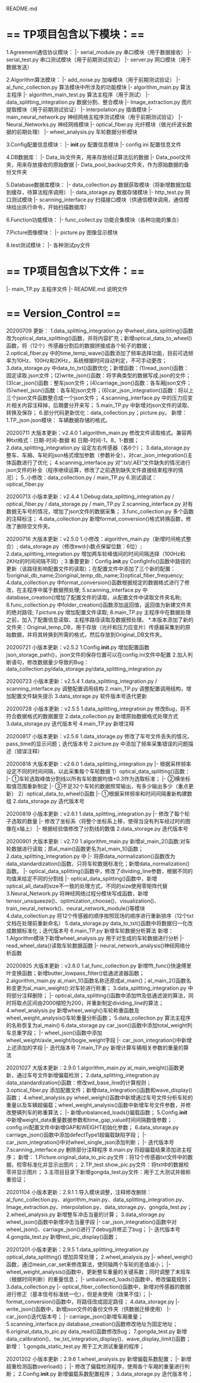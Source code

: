README.md

# == TP项目包含以下模块：==

1.Agreement通信协议模块：
    |- serial_module.py 串口模块（用于数据接收）
    |- serial_test.py 串口测试模块（用于前期测试验证）
    |- server.py 网口模块（用于数据发送）
    
2.Algorithm算法模块：
    |- add_noise.py 加噪模块（用于前期测试验证）
    |- al_func_collection.py 算法模块中所涉及的功能模块
    |- algorithm_main.py 算法主程序
    |- algorithm_main_test.py 算法主程序（用于测试）
    |- data_splitting_integration.py 数据分割、整合模块 
    |- Image_extraction.py 图片提取模块（用于前期测试验证）
    |- interpolation.py 插值模块
    |- main_neural_network.py 神经网络主程序测试模块（用于前期测试验证）
    |- Neural_Networks.py 神经网络模块
    |- optical_fiber.py 光纤模块（做光纤波长数据的前期处理）
    |- wheel_analysis.py 车轮数据分析模块
    
3.Config配置信息模块：
    |- __init__.py 配置信息模块
    |- config.ini 配置信息文件
    
4.DB数据库：
    |- Data_lib文件夹，用来存放经过算法后的数据
    |- Data_pool文件夹，用来存放接收的原始数据
    |- Data_pool_backup文件夹，作为原始数据的备份文件夹
    
5.Database数据库模块：
    |- data_collection.py 数据获取模块（将新增数据加载到缓存，待算法程序调用）
    |- data_storage.py 数据存储模块
    |- http_test.py 网口测试模块
    |- scanning_interface.py 扫描接口模块（供通信模块调用，通信模块给出执行命令，开始扫描数据库）

6.Function功能模块：
    |- func_collect.py 功能合集模块（各种功能的集合）

7.Picture图像模块：
    |- picture.py 图像显示模块

8.test测试模块：
    |- 各种测试py文件

# == TP项目包含以下文件：== 

|- main_TP.py 主程序文件
|- README.md 说明文件


# == Version_Control ==
20200709
更新：
1.data_splitting_integration.py 中wheel_data_splitting()函数改为optical_data_splitting()函数，并将内容扩充；新增optical_data_to_wheel()函数，将（12个）传感器分割后的数据拼接成各个轮子的数据；
2.optical_fiber.py 中的time_temp_wave()函数添加了频率选择功能，目前可选频率为10Hz、100Hz和2KHz，系统根据时间自动判定，不可手动更改；
3.data_storage.py 中data_to_txt()函数优化；新增函数：(1)read_json()函数：固定读取.json文件；(2)write_json()函数：将字典类型的数据写成.json的文件；(3)car_json()函数：整车json文件；(4)carriage_json()函数：各车厢json文件；(5)wheel_json()函数：各车轮json文件；(6)car_json_integration()函数：将以上三个json文件函数整合成一个json文件；
4.scanning_interface.py 中的压力应变片相关内容注释掉，后期要分开来写；
5.main_TP.py 中新增对json文件的读取、转换及保存；
6.部分代码更新优化：data_collection.py；picture.py。
新增：
1.TP_json.json模块： 车辆数据存储的格式。


20200711
大版本更新：v2.4.0
1.algorithm_main.py 修改文件读取格式。兼容两种txt格式：日期-时间-数据 和 日期-时间-1，8，1-数据；
2.data_splitting_integration.py 设定左右传感器（各6个）；
3.data_storage.py 整车、车厢、车轮的json格式增加参数（参数补全），对car_json_integration()主体函数进行了优化；
4.scanning_interface.py 对“.txt/.AEI”文件缺失的情况进行json文件的补全（程序继续运算，修改了之前遇到缺失文件直接结束程序的情况）；
5..小修改：data_collection.py / main_TP.py
6.测试调试：optical_fiber.py

20200713
小版本更新：v2.4.4
1.Debug:data_splitting_integration.py / optical_fiber.py / data_storage.py / main_TP.py
2.scanning_interface.py 对有数据无车号的情况，增加了json文件的数据采集；
3.func_collection.py 多个函数的注释标注；
4.data_collection.py 新增format_conversion()格式转换函数，修改了删除空文件夹。

20200716
大版本更新：v2.5.0
1.小修改：algorithm_main.py（新增时间格式整合）; data_storage.py（修改ewd小数点保留位数：6位）;
2.data_splitting_integration.py 增加两车轮峰值间的时间间隔选择（100Hz和2KHz的时间间隔不同）;
3.重要更新：Config.__init__.py ConfigInfo()函数中路径的更新（该路径影响配置文件的读取）；在配置文件中添加了三个新的配置：1)original_db_name;2)original_temp_db_name;3)optical_fiber_frequency;
4.data_collection.py 中format_conversion()函数根据规定的数据格式进行了修改，在主程序中属于数据预处理;
5.scanning_interface.py 中database_creation()增加了配置文件的读取，从配置文件中读取文件夹名称;
6.func_collection.py 中folder_creation()函数添加返回值，返回值为新建文件夹的绝对路径;
7.picture.py 增加配置文件读取;
8.main_TP.py 主程序中在数据处理之前，加入了配置信息读取、主程序路径读取及数据预处理。
*.本版本添加了新的文件夹：Original_temp_DB，用于存放（光纤和压力应变片）传感器采集到的原始数据，并将其转换到所需的格式，然后存放到Original_DB文件夹。

20200721
小版本更新：v2.5.2
1.Config.__init__.py 增加配置函数json_storage_path()，json文件的保存位置可以在config.ini文件中配置
2.加入判断语句，修改数据量少导致的Bug：data_collection.py/data_storage.py/data_splitting_integration.py

20200723
小版本更新：v2.5.4
1.data_splitting_integration.py / scanning_interface.py 调整配置调用结构
2.main_TP.py 调整配置调用结构，增加配置文件缺失提示
3.data_storage.py 软件版本号迭代更新

20200728
小版本更新：v2.5.5
1.data_splitting_integration.py 修改Bug，将不符合数据格式的数据置空
2.data_collection.py 新增原始数据格式处理方式
3.data_storage.py 迭代版本号
4.main_TP.py 新增注释

20200817
小版本更新：v2.5.6
1.data_storage.py 修改了车号文件丢失的情况，pass_time的显示问题；迭代版本号
2.picture.py 中添加了频率采集错误的问题描述（错误注释）

20200818
大版本更新：v2.6.0
1.data_splitting_integration.py 
    |- 根据采样频率设定不同的时间间隔，以此采集每个车轮数据
    1）optical_data_splitting()函数：
        |- ①车轮选取峰值分割线以所有车轮数据均值+0.3作为选取标准；
        |- ②横坐标取值范围重新制定
        |- ③不足32个车轮的数据照常输出，有多少输出多少（重点更新）
    2）optical_data_to_wheel()函数
        |- ①根据采样频率和时间间隔重新构建数组
2.data_storage.py 迭代版本号

20200819
小版本更新：v2.6.1
1.data_splitting_integration.py 
    |- 修改了每个轮子选取的数量
    |- 修改了坐标系（将整个坐标系上移，使得当没有列车经过时的图像在x轴上）
    |- 根据经验值修改了分割线的数值
2.data_storage.py 迭代版本号

20200901
大版本更新：v2.7.0
1.algorithm_main.py 新增al_main_2()函数:对车轮数据进行读取；原al_main()函数更名为al_main_1()函数；
2.data_splitting_integration.py 中
    |- 将原data_normalization()函数改为data_standardization()函数，只将车轮数据标准化；新增data_normalization()函数。
    |- optical_data_splitting()函数中，修改了dividing_line参数，根据不同的均值来给定不同的分割线
    |- optical_data_splitting()函数中，新增optical_all_data的size不一致的处理方式，不同的size使用零矩阵代替
3.Neural_Network.py 将神经网络过程分模块写成函数，新增tensor_unsqueeze()、optimization_choose()、visualization()、train_neural_network()、neural_network_module()等模块
4.data_collection.py 将12个传感器的顺序按照现场的顺序进行重新排序（12个txt文档在处理前重新命名）
5.data_storage.py data_to_txt()函数中将数据归一化改成数据标准化；迭代版本号
6.main_TP.py 新增车轮数据分析算法
新增：
1.Algorithm模块下新增wheel_analysis.py 用于对生成的车轮数据进行分析
    |- read_wheel_data()读取车轮数据函数
    |- neural_network_analysis()神经网络分析函数

20200925
大版本更新：v2.8.0
1.al_func_collection.py 新增fft_func()快速傅里叶变换函数；新增butter_lowpass_filter()低通滤波器函数；
2.algorithm_main.py al_main_1()函数名称还原成al_main()；al_main_2()函数名称变更为al_main_weight():对车轮进行称重；
3.data_splitting_integration.py 中将部分注释删除；
    |- optical_data_splitting()函数中添加fft及低通滤波的算法，同时将取点区间由2000缩短为200，并重新制定dividing_line的算法；
4.wheel_analysis.py 新增wheel_weigh()车轮称重函数及wheel_weight_analysis()车轮重量分析函数；
5.data_collection.py 算法主程序的名称恢复为al_main()
6.data_storage.py car_json()函数中添加total_weight列车总重字段；
    |- wheel_json()函数中添加wheel_weight/axle_weight/bogie_weight字段
    |- car_json_integration()中新增上述添加的字段
    |- 迭代版本号
7.main_TP.py 新增计算车辆相关参数的重量的算法 

20201027
大版本更新：2.9.0
1.algorithm_main.py al_main_weight()函数更新，通过车号文件新增偏载检测；
2.data_splitting_integration.py data_standardization()函数：修改wd_base_line的计算规则；
3.optical_fiber.py 添加配置文件；新增data_integration()函数和wave_display()函数；
4.wheel_analysis.py wheel_weigh()函数中新增通过车号文件分析车轮的重量以及车辆超偏载；wheel_weight_analysis()函数中新增车号文件参数，并修改整辆列车的称重算法；
    |- 新增unbalanced_loads()偏载函数；
5.Config.__init__ 中新增weight_data重量数据参数和time_gap_value时间间隔数值参数；config.ini配置文件中新增GAP和WEIGHT初始化参数；
6.data_storage.py carriage_json()函数中添加defectType1超偏载缺陷字段；
    |- car_json_integration()中对wheel_single_json添加判断；
    |- 迭代版本号
7.scanning_interface.py 删除部分注释程序
8.main.py 将超偏载结果添加进主程序；
新增：
1.Picture.original_data_to_pic.py文件：将12个传感器txt文件中的数据，校零标准化并显示出图片；
2.TP_test.show_pic.py文件：将txt中的数据校零并显示图片；
3.主项目目录下新增gongda_test.py文件：用于工大测试并做称重验证；

20201104
小版本更新：2.9.1
1.导入模块调整，注释修改删除：al_func_collection.py、algorithm_main.py、data_splitting_integration.py、Image_extraction.py、interpolation.py、data_storage.py、gongda_test.py；
2.wheel_analysis.py 新增整车冲击当量的计算；
3.data_storage.py wheel_json()函数中新增冲击当量字段
    |- car_json_integration()函数中对wheel_json()、carriage_json()进行了debug并修正了bug；
    |- 迭代版本号
4.gongda_test.py 新增test_pic_display()函数；

20201201
小版本更新：2.9.5
1.data_splitting_integration.py optical_data_splitting() 增加异常处理；
2.wheel_analysis.py 
    |- wheel_weigh()函数，通过mean_car_set来修改算法，使同轴两个车轮的差值减小；
    |- wheel_weight_analysis()函数中，更新整车重量的关键系数；同时调整了末班车（根据时间判断）的重量信息；
    |- unbalanced_loads()函数中，修改偏载规则；
3.data_collection.py 
    |- optical_fiber_collection()函数中，新增对传感器的数据进行修正（基本信号标准统一化），但是未使用（效果不佳）；
    |- format_conversion()函数中，将路径改成固定路径；
4.data_storage.py 
    |- write_json()函数中，新增json文件的备份文件夹（供数据迁移使用）
    |- car_json()迭代版本号；
    |- carriage_json()新增车厢重量；
5.scanning_interface.py database_creation()函数修改地址为固定地址；
6.original_data_to_pic.py data_read()函数修改Bug；
7.gongda_test.py 新增data_calibration()、tw_txt_integration_display()、wave_display_limit()函数；
新增：
1.gongda_static_test.py 用于工大测试重量的程序；

20201202
小版本更新：2.9.6
1.wheel_analysis.py 新增偏载系数配置；
    |- 新增超重检测函数overload()；
    |- 修改了偏载检测程序，使用各个车厢的重量进行判断；
2.Config.__init__.py 新增偏载系数配置程序；
3.data_storage.py 迭代版本号；